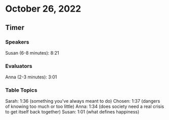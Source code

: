 # October 26, 2022

## Timer

### Speakers

Susan (6-8 minutes): 8:21

### Evaluators

Anna (2-3 minutes): 3:01

### Table Topics

Sarah: 1:36 (something you've always meant to do)
Chosen: 1:37 (dangers of knowing too much or too little)
Anna: 1:34 (does society need a real crisis to get itself back together)
Susan: 1:01 (what defines happiness)
